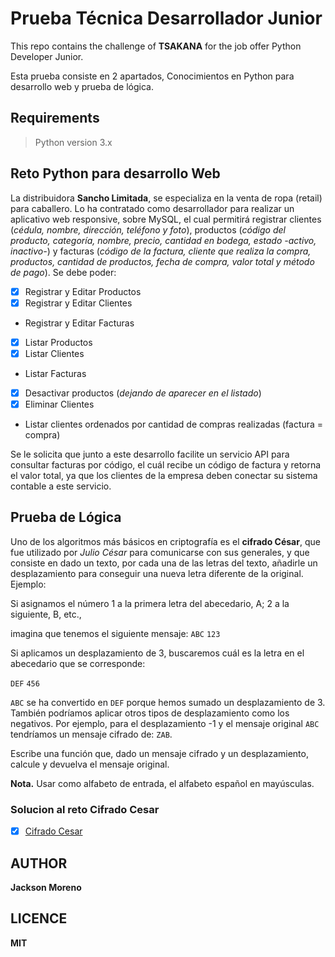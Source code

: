 # Prueba Técnica Desarrollador Junior
This repo contains the challenge of **TSAKANA** for the job offer Python Developer Junior.

Esta prueba consiste en 2 apartados, Conocimientos en Python para desarrollo web y prueba de lógica.


## Requirements
> Python version 3.x


## Reto Python para desarrollo Web

La distribuidora **Sancho Limitada**, se especializa en la venta de ropa (retail) para caballero. Lo ha contratado como desarrollador para realizar un aplicativo web responsive, sobre MySQL, el cual permitirá registrar clientes (*cédula, nombre, dirección, teléfono y foto*), productos (*código del producto, categoría, nombre, precio, cantidad en bodega, estado -activo, inactivo-*) y facturas (*código de la factura, cliente que realiza la compra, productos, cantidad de productos, fecha de compra, valor total y método de pago*). Se debe poder: 

- [x] Registrar y Editar Productos 
- [x] Registrar y Editar Clientes 
- Registrar y Editar Facturas 
- [x] Listar Productos 
- [x] Listar Clientes 
- Listar Facturas 
- [x] Desactivar productos (*dejando de aparecer en el listado*)
- [x] Eliminar Clientes
- Listar clientes ordenados por cantidad de compras realizadas (factura = compra)

Se le solicita que junto a este desarrollo facilite un servicio API para consultar facturas por código, el cuál recibe un código de factura y retorna el valor total, ya que los clientes de la empresa deben conectar su sistema contable a este servicio.


## Prueba de Lógica 

Uno de los algoritmos más básicos en criptografía es el **cifrado César**, que fue utilizado por *Julio César* para comunicarse con sus generales, y que consiste en dado un texto, por cada una de las letras del texto, añadirle un desplazamiento para conseguir una nueva letra diferente de la original. Ejemplo: 

Si asignamos el número 1 a la primera letra del abecedario, A; 2 a la siguiente, B, etc., 

imagina que tenemos el siguiente mensaje: 
`ABC`
`123` 

Si aplicamos un desplazamiento de 3, buscaremos cuál es la letra en el abecedario que se corresponde: 

`DEF` 
`456`

`ABC` se ha convertido en `DEF` porque hemos sumado un desplazamiento de 3. También podríamos aplicar otros tipos de desplazamiento como los negativos.
Por ejemplo, para el desplazamiento -1 y el mensaje original `ABC` tendríamos un mensaje cifrado de: `ZAB`. 

Escribe una función que, dado un mensaje cifrado y un desplazamiento, calcule y devuelva el mensaje original. 

**Nota.** Usar como alfabeto de entrada, el alfabeto español en mayúsculas.

### Solucion al reto Cifrado Cesar
* [x] [Cifrado Cesar](cifrado_cesar.py)


## AUTHOR
**Jackson Moreno**


## LICENCE
**MIT**

